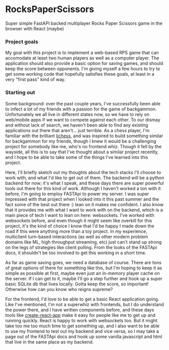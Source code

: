 # RocksPaperScissors
Super simple FastAPI backed multiplayer Rocks Paper Scissors game in the browser with React (maybe)

### Project goals
My goal with this project is to implement a web-based RPS game that can accomodate at least two human players as well as a computer player. The application should also provide a basic option for saving games, and should keep the score between opponents. I'm giving myself a few hours to try to get some working code that hopefully satisfies these goals, at least in a very "first pass" kind of way.

### Starting out
Some background: over the past couple years, I've successfully been able to infect a lot of my friends with a passion for the game of backgammon. Unfortunately we all live in different states now, so we have to rely on web/mobile apps if we want to compete against each other. To our dismay and without lack of search, we haven't been able to find any existing applications out there that aren't... just terrible. As a chess player, I'm familiar with the brilliant [lichess](https://lichess.org), and was inspired to build something similar for backgammon for my friends, though I knew it would be a challenging project for somebody like me, who's no frontend whiz. Though it fell by the wayside, all this is to say that I've thought about a similar project recently, and I hope to be able to take some of the things I've learned into this project.

Here, I'll briefly sketch out my thoughts about the tech stacks I'll choose to work with, and what I'd like to get out of them. The backend will be a python backend for now; it's what I speak, and these days there are super powerful tools out there for this kind of work. Although I haven't worked a ton with it before, I'm going to employ FASTApi to power my server. I was super impressed with that project when I looked into it this past summer and the fact some of the best out there :) lean on it makes me confident. I also know that it provides me with what I want to work with on the backend, which is a main piece of tech I want to lean on here: websockets. I've worked with websockets before, and even though it might seem like overkill for this project, it's the kind of choice I know that I'd be happy I made down the road if this were anything more than a toy project. In my experience, multiclient turn-based interactions (as well as other modern problem domains like ML, high throughput streaming, etc) just can't stand up strong on the legs of strategies like client polling. From the looks of the FASTApi docs, it shouldn't be too involved to get this working in a short time.

As far as game saving goes, we need a database of course. There are tons of great options of there for something like this, but I'm hoping to keep it as simple as possible at first, maybe even just an in-memory player cache on the server. If I can get to it, maybe I'll go a step further and hook up a super basic SQLite db that lives locally. Gotta keep the score, so important! Otherwise how can you know who reigns supreme?

For the frontend, I'd love to be able to get a basic React application going. Like I've mentioned, I'm not a superwhiz with frontends, but I do understand the power there, and I have written components before, and these days tools like [create-react-app](https://create-react-app.dev/) make it easy for people like me to get up and running quickly. React is happy to work with websockets too. But it might take too me too much time to get something up, and I also want to be able to use my frontend to test out my backend and vice versa, so I may take a page out of the FASTApi docs and hook up some vanilla javascript and html that live in the same place as my backend.

